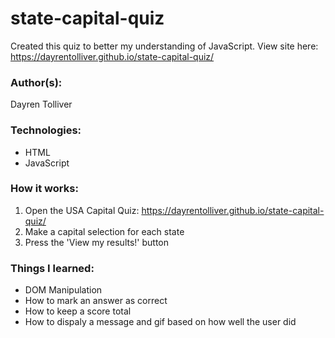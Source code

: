 # state-capital-quiz
Created this quiz to better my understanding of JavaScript.
View site here: https://dayrentolliver.github.io/state-capital-quiz/

### Author(s):
Dayren Tolliver

### Technologies:
* HTML
* JavaScript

### How it works:
1. Open the USA Capital Quiz: https://dayrentolliver.github.io/state-capital-quiz/
2. Make a capital selection for each state
3. Press the 'View my results!' button

### Things I learned:
* DOM Manipulation
* How to mark an answer as correct
* How to keep a score total
* How to dispaly a message and gif based on how well the user did

